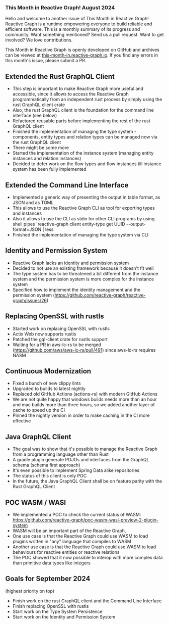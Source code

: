 <section class="rg-emphasis-box">
    <h3 class="">This Month in Reactive Graph! <span class="tag rg-component">August 2024</span></h3>
    <p class="intro">Hello and welcome to another issue of This Month in Reactive Graph! Reactive Graph is a runtime empowering everyone to build reliable and efficient software. This is a monthly summary of its progress and community. Want something mentioned? Send us a pull request. Want to get involved? We love contributions.</p>
    <p>This Month in Reactive Graph is openly developed on GitHub and archives can be viewed at <a href="https://this-month-in.reactive-graph.io/">this-month-in.reactive-graph.io</a>. If you find any errors in this month's issue, please submit a PR.</p>
</section>

## Extended the Rust GraphQL Client

* This step is important to make Reactive Graph more useful and accessible, since it allows to access the Reactive Graph programmatically from an independent rust process by simply using the rust GraphQL client crate
* Also, the rust GraphQL client is the foundation for the command line interface (see below)
* Refactored reusable parts before implementing the rest of the rust GraphQL client
* Finished the implementation of managing the type system - components, entity types and relation types can be managed now via the rust GraphQL client
* There might be some more 
* Started the implementation of the instance system (managing entity instances and relation instances)
* Decided to defer work on the flow types and flow instances till instance system has been fully implemented

## Extended the Command Line Interface

* Implemented a generic way of presenting the output in table format, as JSON and as TOML
* This allows to use the Reactive Graph CLI as tool for exporting types and instances
* Also it allows to use the CLI as stdin for other CLI programs by using shell pipes `reactive-graph client entity-type get UUID --output-format=JSON | less
* Finished the implementation of managing the type system via CLI

## Identity and Permission System

* Reactive Graph lacks an identity and permission system
* Decided to not use an existing framework because it doesn't fit well
* The type system has to be threatened a bit different from the instance system and the permission system is more complex for the instance system
* Specified how to implement the identity management and the permission system (https://github.com/reactive-graph/reactive-graph/issues/26)

## Replacing OpenSSL with rustls

* Started work on replacing OpenSSL with rustls
* Actix Web now supports rustls
* Patched the gql-client crate for rustls support
* Waiting for a PR in aws-lc-rs to be merged (https://github.com/aws/aws-lc-rs/pull/491) since aws-lc-rs requires NASM

## Continuous Modernization

* Fixed a bunch of new clippy lints
* Upgraded to builds to latest nightly
* Replaced old GitHub Actions (actions-rs) with modern GitHub Actions
* We are not quite happy that windows builds needs more than an hour and mac builds more than three hours, so we added another layer of cache to speed up the CI
* Pinned the nightly version in order to make caching in the CI more effective

## Java GraphQL Client

* The goal was to show that it's possible to manage the Reactive Graph from a programming language other than Rust
* A gradle plugin generate POJOs and interfaces from the GraphQL schema (schema first approach)
* It's even possible to implement Spring Data alike repositories
* The status of this client is only POC
* In the future, the Java GraphQL Client shall be on feature parity with the Rust GraphQL Client

## POC WASM / WASI

* We implemented a POC to check the current status of WASM: https://github.com/reactive-graph/poc-wasm-wasi-preview-2-plugin-system
* WASM will be an important part of the Reactive Graph,
* One use case is that the Reactive Graph could use WASM to load plugins written in "any" language that compiles to WASM
* Another use case is that the Reactive Graph could use WASM to load behaviours for reactive entities or reactive relations
* The POC showed that it now possible to interop with more complex data than primitive data types like integers

## Goals for September 2024

(highest priority on top)

* Finish work on the rust GraphQL client and the Command Line Interface
* Finish replacing OpenSSL with rustls
* Start work on the Type System Persistence
* Start work on the Identity and Permission System
